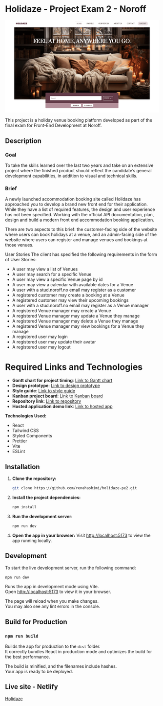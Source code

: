 # Holidaze - Project Exam 2 - Noroff

![Holidaze Image](public/HolidazeImg.jpg)

This project is a holiday venue booking platform developed as part of the final exam for Front-End Development at Noroff.

## Description
### Goal
To take the skills learned over the last two years and take on an extensive project where the finished product should reflect the candidate’s general development capabilities, in addition to visual and technical skills.

### Brief
A newly launched accommodation booking site called Holidaze has approached you to develop a brand new front end for their application. While they have a list of required features, the design and user experience has not been specified. Working with the official API documentation, plan, design and build a modern front end accommodation booking application.

There are two aspects to this brief: the customer-facing side of the website where users can book holidays at a venue, and an admin-facing side of the website where users can register and manage venues and bookings at those venues.

User Stories
The client has specified the following requirements in the form of User Stories:

- A user may view a list of Venues
- A user may search for a specific Venue
- A user may view a specific Venue page by id
- A user may view a calendar with available dates for a Venue
- A user with a stud.noroff.no email may register as a customer
- A registered customer may create a booking at a Venue
- A registered customer may view their upcoming bookings
- A user with a stud.noroff.no email may register as a Venue manager
- A registered Venue manager may create a Venue
- A registered Venue manager may update a Venue they manage
- A registered Venue manager may delete a Venue they manage
- A registered Venue manager may view bookings for a Venue they manage
- A registered user may login
- A registered user may update their avatar
- A registered user may logout


# Required Links and Technologies

- **Gantt chart for project timing**: [Link to Gantt chart](https://www.notion.so/Project-Exam-2-173c10ec5f8c8065be1fe0e6af0b8281?pvs=4)
- **Design prototype**: [Link to design prototype](https://www.figma.com/design/XvtueR0wrxpul4148ovK21/Project-Exam-2)
- **Style guide**: [Link to style guide](https://www.figma.com/design/XvtueR0wrxpul4148ovK21/Project-Exam-2?node-id=1-5&t=nWxYrLquaaYo2jNp-1)
- **Kanban project board**: [Link to Kanban board](https://trello.com/invite/b/677be97e42da173e51c09d7f/ATTI2c298afbeabef50d93fbbe5f7eea5f4514C86F3D/project-exam-2)
- **Repository link**: [Link to repository](https://github.com/renahashimi/holidaze-pe2.git)
- **Hosted application demo link**: [Link to hosted app](https://holidaze-pe2-rh.netlify.app/)

**Technologies Used:**
- React
- Tailwind CSS
- Styled Components
- Prettier
- Vite
- ESLint

## Installation

1. **Clone the repository:**

   ```bash
   git clone https://github.com/renahashimi/holidaze-pe2.git
   ```
2. **Install the project dependencies:**

   ```bash
   npm install
   ```

3. **Run the development server:**

   ```bash
   npm run dev
   ```

4. **Open the app in your browser:**
   Visit [http://localhost:5173](http://localhost:5173) to view the app running locally.

## Development

To start the live development server, run the following command:

```bash
npm run dev
```

Runs the app in development mode using Vite.\
Open [http://localhost:5173](http://localhost:5173) to view it in your browser.

The page will reload when you make changes.\
You may also see any lint errors in the console.

## Build for Production

### `npm run build`

Builds the app for production to the `dist` folder.\
It correctly bundles React in production mode and optimizes the build for the best performance.

The build is minified, and the filenames include hashes.\
Your app is ready to be deployed.

## Live site - Netlify
[Holidaze](https://holidaze-pe2-rh.netlify.app/)

